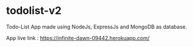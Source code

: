 # todolist-v2
Todo-List App made using NodeJs, ExpressJs and MongoDB as database.

App live link : https://infinite-dawn-09442.herokuapp.com/



